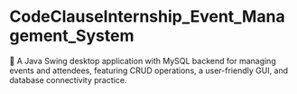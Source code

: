 # CodeClauseInternship_Event_Management_System
📝 A Java Swing desktop application with MySQL backend for managing events and attendees, featuring CRUD operations, a user-friendly GUI, and database connectivity practice.
